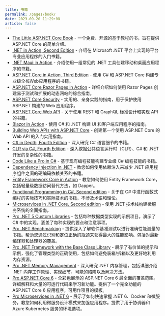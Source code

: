 ```yaml
---
title: 书籍
permalink: /pages/book/
date: 2023-09-20 11:29:08
article: false
---
```

- [The Little ASP.NET Core Book](https://recaffeinate.co/book/)  - 一个免费、开源的基于教程的书，旨在提供 ASP.NET Core 的简单介绍。 
- [.NET in Action, Second Edition](https://www.manning.com/books/dotnet-in-action-second-edition)  - 介绍在 Microsoft .NET 平台上实现跨平台专业应用程序的入门书籍。 
- [.NET Maui in Action](https://www.manning.com/books/dot-net-maui-in-action)  - 介绍使用一组常见的 .NET 工具创建移动和桌面应用程序的书籍。 
- [ASP.NET Core in Action, Third Edition](https://www.manning.com/books/asp-net-core-in-action-third-edition)  - 使用 C# 和 ASP.NET Core 构建专业级全栈Web应用程序的书籍。 
- [ASP.NET Core Razor Pages in Action](https://www.manning.com/books/asp-net-core-razor-pages-in-action)  - 详细介绍如何使用 Razor Pages 创建易于测试和扩展的动态网站的综合指南。 
- [ASP.NET Core Security](https://www.manning.com/books/asp-net-core-security)  - 实用的、亲身实践的指南，用于保护使用 ASP.NET 构建的 Web 应用程序。 
- [ASP.NET Core Web API](https://www.manning.com/books/asp-net-core-web-api)  - 关于使用 REST 和 GraphQL 标准设计和实现 API 的书籍。 
- [Blazor in Action](https://www.manning.com/books/blazor-in-action)  - 使用 C# 和 .NET 构建 UI 和客户端应用程序的指南。 
- [Building Web APIs with ASP.NET Core](https://www.manning.com/books/building-web-apis-with-asp-net-core)  - 创建第一个使用 ASP.NET Core 的 Web API 的入门实用指南。 
- [C# in Depth, Fourth Edition](https://www.manning.com/books/c-sharp-in-depth-fourth-edition)  - 深入研究 C# 语言细节的书籍。 
- [CLR via C#, Fourth Edition](https://www.microsoftpressstore.com/store/clr-via-c-sharp-9780735667457)  - 深入挖掘公共语言运行时（CLR）、C# 和 .NET 开发的复杂性的书籍。 
- [Code Like a Pro in C#](https://www.manning.com/books/code-like-a-pro-in-c-sharp)  - 基于现有编程技能构建专业级 C# 编程技能的书籍。 
- [Dependency Injection in .NET](https://www.manning.com/books/dependency-injection-principles-practices-patterns)  - 教您如何使用依赖注入来减少 .NET 应用程序组件之间的硬编码依赖关系的书籍。 
- [Entity Framework Core in Action](https://www.manning.com/books/entity-framework-core-in-action)  - 教您如何使用 Entity Framework Core，包括轻量级数据访问替代方法，如 Dapper。 
- [Functional Programming in C#, Second edition](https://www.manning.com/books/functional-programming-in-c-sharp-second-edition)  - 关于在 C# 中进行函数式编程的实际技巧和实际技术的书籍，不涉及术语和理论。 
- [Microservices in .NET Core, Second edition](https://www.manning.com/books/microservices-in-net-core-second-edition)  - 使用 .NET 技术栈构建微服务系统的全面指南。 
- [Pro .NET 5 Custom Libraries](https://link.springer.com/book/10.1007/978-1-4842-6391-4)  - 包括每种数据类型实现的示例项目。演示了 C# 中的实现。涵盖了每种实现的要点和注意事项。 
- [Pro .NET Benchmarking](https://link.springer.com/book/10.1007/978-1-4842-4941-3)  - 提供深入了解软件基准测试以进行准确性能测量的书籍。帮助您通过识别和定位正确的瓶颈来获得最大的性能影响。包括对最新编译器和处理器的覆盖。 
- [Pro .NET Framework with the Base Class Library](https://link.springer.com/book/10.1007/978-1-4842-4191-2)  - 展示了有价值的提示和示例，强化了管理类型的正确使用，包括如何避免装箱/拆箱以及更好地利用内存资源。 
- [Pro .NET Memory Management](https://link.springer.com/book/10.1007/978-1-4842-4027-4)  - 深入研究 .NET 内存管理，包括详细介绍 .NET 内存工作原理、实现细节、可能的陷阱以及解决方法。 
- [Pro ASP.NET Core 6](https://link.springer.com/book/10.1007/978-1-4842-7957-1)  - 全彩色展示的 ASP.NET Core 6 最全面的覆盖范围。详细解释和大量的可运行代码来学习新功能。提供了一个完全功能的 ASP.NET Core 6 应用程序，可用作项目的模板。 
- [Pro Microservices in .NET 6](https://link.springer.com/book/10.1007/978-1-4842-7833-8)  - 展示了如何快速掌握 .NET 6、Docker 和微服务。教您如何利用微服务设计模式来加强应用程序。提供了用于协调器和 Azure Kubernetes 服务的环境选项。